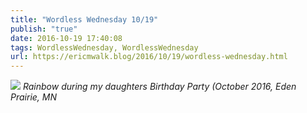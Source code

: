 ```yaml
---
title: "Wordless Wednesday 10/19"
publish: "true"
date: 2016-10-19 17:40:08
tags: WordlessWednesday, WordlessWednesday
url: https://ericmwalk.blog/2016/10/19/wordless-wednesday.html
---
```


![](https://ericmwalk.blog/uploads/2022/28d716dad3.jpg)
*Rainbow during my daughters Birthday Party (October 2016, Eden Prairie, MN*